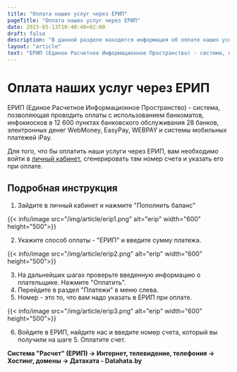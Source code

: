 ```yaml
---
title: "Оплата наших услуг через ЕРИП"
pageTitle: "Оплата наших услуг через ЕРИП"
date: 2023-05-13T10:40:40+02:00
draft: false
description: "В данной разделе находится информация об оплате наших услуг через ЕРИП"
layout: "article"
text: "ЕРИП (Единое Расчетное Информационное Пространство) - система, позволяющая проводить оплаты с использованием банкоматов, инфокиосков в 12 600 пунктах банковского обслуживания 28 банков, электронных денег WebMoney, EasyPay, WEBPAY и системы мобильных платежей iPay."
---
```


# Оплата наших услуг через ЕРИП

ЕРИП (Единое Расчетное Информационное Пространство) - система, позволяющая проводить оплаты с использованием банкоматов,
инфокиосков в 12 600 пунктах банковского обслуживания 28 банков, электронных денег WebMoney, EasyPay, WEBPAY и системы
мобильных платежей iPay.

Для того, что бы оплатить наши услуги через ЕРИП, вам необходимо войти в [личный кабинет](https://www.datahata.by/),
сгенерировать там номер счета и указать его при оплате.

## Подробная инструкция

1. Зайдите в личный кабинет и нажмите "Пополнить баланс"

{{< info/image src="/img/article/erip1.png" alt="erip" width="600" height="500">}}

2. Укажите способ оплаты - "ЕРИП" и введите сумму платежа.

{{< info/image src="/img/article/erip2.png" alt="erip" width="600" height="500">}}

3. На дальнейших шагах проверьте введенную информацию о плательщике. Нажмите "Оплатить".
4. Перейдите в раздел "Платежи" в меню слева.
5. Номер - это то, что вам надо указать в ЕРИП при оплате.

{{< info/image src="/img/article/erip3.png" alt="erip" width="600" height="500">}}

6. Войдите в ЕРИП, найдите нас и введите номер счета, который вы получили на шаге 5. Оплатите счет.

**Cистема "Расчет" (ЕРИП) -> Интернет, телевидение, телефония -> Хостинг, домены -> Датахата - Datahata.by**
